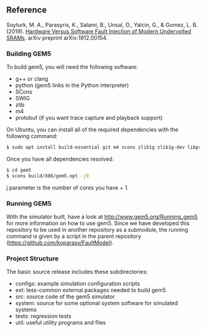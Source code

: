 ## Reference
Soyturk, M. A., Parasyris, K., Salami, B., Unsal, O., Yalcin, G., & Gomez, L. B. (2019). [Hardware Versus Software Fault Injection of Modern Undervolted SRAMs](https://arxiv.org/abs/1912.00154). arXiv preprint arXiv:1912.00154.

### Building GEM5

To build gem5, you will need the following software:

  - g++ or clang
  - python (gem5 links in the Python interpreter)
  - SCons
  - SWIG
  - zlib
  - m4
  - protobuf (if you want trace capture and playback support)

On Ubuntu, you can install all of the required dependencies with the following command: 
```sh
$ sudo apt install build-essential git m4 scons zlib1g zlib1g-dev libprotobuf-dev protobuf-compiler libprotoc-dev libgoogle-perftools-dev python-dev python
```

Once you have all dependencies resolved:
```sh
$ cd gem5
$ scons build/X86/gem5.opt -j9
```

j parameter is the number of cores you have + 1.

### Running GEM5
With the simulator built, have a look at http://www.gem5.org/Running_gem5 for more information on how to use gem5. Since we have developed this repository to be used in another repository as a submodule, the running command is given by a script in the parent repository (https://github.com/koparasy/FaultModel).

### Project Structure

The basic source release includes these subdirectories:
   - configs: example simulation configuration scripts
   - ext: less-common external packages needed to build gem5
   - src: source code of the gem5 simulator
   - system: source for some optional system software for simulated systems
   - tests: regression tests
   - util: useful utility programs and files
